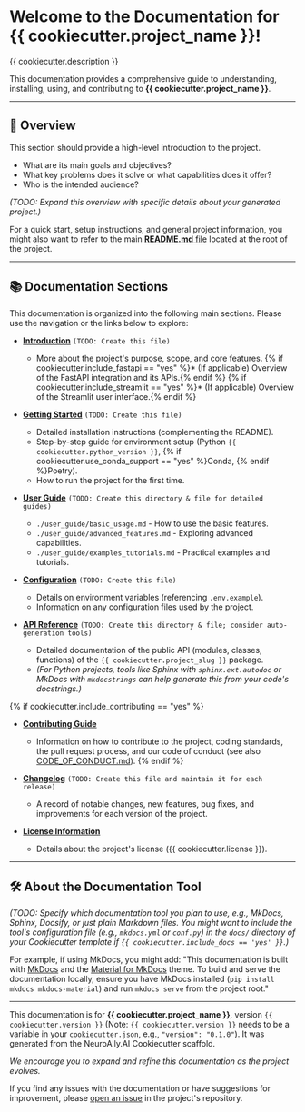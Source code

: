 # Welcome to the Documentation for {{ cookiecutter.project_name }}!

{{ cookiecutter.description }}

This documentation provides a comprehensive guide to understanding, installing, using, and contributing to **{{ cookiecutter.project_name }}**.

---

## 📖 Overview

This section should provide a high-level introduction to the project.
* What are its main goals and objectives?
* What key problems does it solve or what capabilities does it offer?
* Who is the intended audience?

*(TODO: Expand this overview with specific details about your generated project.)*

For a quick start, setup instructions, and general project information, you might also want to refer to the main [**README.md** file](../README.md) located at the root of the project.

---

## 📚 Documentation Sections

This documentation is organized into the following main sections. Please use the navigation or the links below to explore:

* **[Introduction](./introduction.md)** `(TODO: Create this file)`
    * More about the project's purpose, scope, and core features.
    {% if cookiecutter.include_fastapi == "yes" %}* (If applicable) Overview of the FastAPI integration and its APIs.{% endif %}
    {% if cookiecutter.include_streamlit == "yes" %}* (If applicable) Overview of the Streamlit user interface.{% endif %}

* **[Getting Started](./getting_started.md)** `(TODO: Create this file)`
    * Detailed installation instructions (complementing the README).
    * Step-by-step guide for environment setup (Python `{{ cookiecutter.python_version }}`, {% if cookiecutter.use_conda_support == "yes" %}Conda, {% endif %}Poetry).
    * How to run the project for the first time.

* **[User Guide](./user_guide/index.md)** `(TODO: Create this directory & file for detailed guides)`
    * `./user_guide/basic_usage.md` - How to use the basic features.
    * `./user_guide/advanced_features.md` - Exploring advanced capabilities.
    * `./user_guide/examples_tutorials.md` - Practical examples and tutorials.

* **[Configuration](./configuration.md)** `(TODO: Create this file)`
    * Details on environment variables (referencing `.env.example`).
    * Information on any configuration files used by the project.

* **[API Reference](./api/index.md)** `(TODO: Create this directory & file; consider auto-generation tools)`
    * Detailed documentation of the public API (modules, classes, functions) of the `{{ cookiecutter.project_slug }}` package.
    * *(For Python projects, tools like Sphinx with `sphinx.ext.autodoc` or MkDocs with `mkdocstrings` can help generate this from your code's docstrings.)*

{% if cookiecutter.include_contributing == "yes" %}
* **[Contributing Guide](../CONTRIBUTING.md)**
    * Information on how to contribute to the project, coding standards, the pull request process, and our code of conduct (see also [CODE_OF_CONDUCT.md](../CODE_OF_CONDUCT.md)).
{% endif %}

* **[Changelog](./changelog.md)** `(TODO: Create this file and maintain it for each release)`
    * A record of notable changes, new features, bug fixes, and improvements for each version of the project.

* **[License Information](../LICENSE)**
    * Details about the project's license ({{ cookiecutter.license }}).

---

## 🛠️ About the Documentation Tool

*(TODO: Specify which documentation tool you plan to use, e.g., MkDocs, Sphinx, Docsify, or just plain Markdown files. You might want to include the tool's configuration file (e.g., `mkdocs.yml` or `conf.py`) in the `docs/` directory of your Cookiecutter template if `{{ cookiecutter.include_docs == 'yes' }}`.)*

For example, if using MkDocs, you might add:
"This documentation is built with [MkDocs](https://www.mkdocs.org/) and the [Material for MkDocs](https://squidfunk.github.io/mkdocs-material/) theme. To build and serve the documentation locally, ensure you have MkDocs installed (`pip install mkdocs mkdocs-material`) and run `mkdocs serve` from the project root."

---

This documentation is for **{{ cookiecutter.project_name }}**, version `{{ cookiecutter.version }}` (Note: `{{ cookiecutter.version }}` needs to be a variable in your `cookiecutter.json`, e.g., `"version": "0.1.0"`). It was generated from the NeuroAlly.AI Cookiecutter scaffold.

*We encourage you to expand and refine this documentation as the project evolves.*

If you find any issues with the documentation or have suggestions for improvement, please [open an issue](TODO_LINK_TO_YOUR_PROJECT_ISSUES_PAGE) in the project's repository.